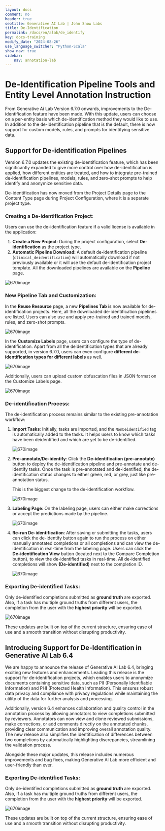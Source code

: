 ```yaml
---
layout: docs
comment: no
header: true
seotitle: Generative AI Lab | John Snow Labs
title: De-Identification
permalink: /docs/en/alab/de_identify
key: docs-training
modify_date: "2024-08-26"
use_language_switcher: "Python-Scala"
show_nav: true
sidebar:
    nav: annotation-lab
---
```


<div class="h3-box" markdown="1">

   # De-Identification Pipeline Tools and Entity Level Annotation Instruction
From Generative Ai Lab Version 6.7.0 onwards, improvements to the De-identification feature have been made. With this update, users can choose on a per-entity basis which de-identification method they would like to use. In addition to the de-identification pipeline that is the default, there is now support for custom models, rules, and prompts for identifying sensitive data. 

</div><div class="h3-box" markdown="1">

## Support for De-identification Pipelines
Version 6.7.0 updates the existing de-identification feature, which has been significantly expanded to give more control over how de-identification is applied, how different entities are treated, and how to integrate pre-trained de-identification pipelines, models, rules, and zero-shot prompts to help identify and anonymize sensitive data. 

De-identification has now moved from the Project Details page to the Content Type page during Project Configuration, where it is a separate project type.

</div><div class="h3-box" markdown="1">

### Creating a De-identification Project:
Users can use the de-identification feature if a valid license is available in the application: 
1. **Create a New Project**:
   During the project configuration, select **De-identification** as the project type.
2. **Automatic Pipeline Download**:
   A default de-identification pipeline (`clinical_deidentification`) will automatically download if not previously available or it will use the default de-identification project template. All the downloaded pipelines are available on the **Pipeline** page.
   
![670image](/assets/images/annotation_lab/6.7.0/1.png)

</div><div class="h3-box" markdown="1">

### New Pipeline Tab and Customization:
In the **Reuse Resource** page, a new **Pipelines Tab** is now available for de-identification projects. Here, all the downloaded de-identification pipelines are listed. Users can also use and apply pre-trained and trained models, rules, and zero-shot prompts.

![670image](/assets/images/annotation_lab/6.7.0/2.png)

In the **Customize Labels** page, users can configure the type of de-identification. Apart from all the deidentification types that are already supported, in version 6.7.0, users can even configure **different de-identification types for different labels** as well.

![670image](/assets/images/annotation_lab/6.7.0/3.png)

Additionally, users can upload custom obfuscation files in JSON format on the Customize Labels page.

![670image](/assets/images/annotation_lab/6.7.0/4.gif)

</div><div class="h3-box" markdown="1">

### De-identification Process:
The de-identification process remains similar to the existing pre-annotation workflow:

1. **Import Tasks**:
   Initially, tasks are imported, and the `NonDeidentified` tag is automatically added to the tasks. It helps users to know which tasks have been deidentified and which are yet to be de-identified.

   ![670image](/assets/images/annotation_lab/6.7.0/5.gif)

3. **Pre-annotate/De-identify**:
   Click the **De-identification (pre-annotate)** button to deploy the de-identification pipeline and pre-annotate and de-identify tasks. Once the task is pre-annotated and de-identified, the de-identification status changes to either green, red, or grey, just like pre-annotation status. 

   This is the biggest change to the de-identification workflow.

   ![670image](/assets/images/annotation_lab/6.7.0/6.gif)

5. **Labeling Page**:
   On the labeling page, users can either make corrections or accept the predictions made by the pipeline.

   ![670image](/assets/images/annotation_lab/6.7.0/7.gif)

7. **Re-run De-identification**:
   After saving or submitting the tasks, users can click the de-identify button again to run the process on either manually annotated completions or all completions and can view the de-identification in real-time from the labeling page. Users can click the **De-identification View** button (located next to the Compare Completion button), to view the de-identified tasks in real-time. All de-identified completions will show **(De-identified)** next to the completion ID.

   ![670image](/assets/images/annotation_lab/6.7.0/8.gif)

</div><div class="h3-box" markdown="1">

### Exporting De-identified Tasks:
Only de-identified completions submitted as **ground truth** are exported. Also, if a task has multiple ground truths from different users, the completion from the user with the **highest priority** will be exported.

![670image](/assets/images/annotation_lab/6.7.0/9.gif)

These updates are built on top of the current structure, ensuring ease of use and a smooth transition without disrupting productivity. 

</div><div class="h3-box" markdown="1">

## Introducing Support for De-Identification in Generative AI Lab 6.4
We are happy to announce the release of Generative AI Lab 6.4, bringing exciting new features and enhancements. Leading this release is the support for de-identification projects, which enables users to anonymize documents containing sensitive data, such as PII (Personally Identifiable Information) and PHI (Protected Health Information). This ensures robust data privacy and compliance with privacy regulations while maintaining the utility of the data for further analysis and processing. 

Additionally, version 6.4 enhances collaboration and quality control in the annotation process by allowing annotators to view completions submitted by reviewers. Annotators can now view and clone reviewed submissions, make corrections, or add comments directly on the annotated chunks, providing clear communication and improving overall annotation quality. The new release also simplifies the identification of differences between two completions by automatically highlighting discrepancies, streamlining the validation process. 

Alongside these major updates, this release includes numerous improvements and bug fixes, making Generative AI Lab more efficient and user-friendly than ever.

</div><div class="h3-box" markdown="1">

### Exporting De-identified Tasks:
Only de-identified completions submitted as **ground truth** are exported. Also, if a task has multiple ground truths from different users, the completion from the user with the **highest priority** will be exported.

![670image](/assets/images/annotation_lab/6.7.0/9.gif)

These updates are built on top of the current structure, ensuring ease of use and a smooth transition without disrupting productivity. 

</div>